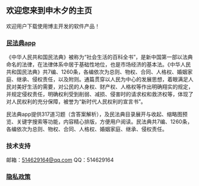 ﻿## 欢迎您来到申木夕的主页

欢迎用户下载使用博主开发的软件产品！

### [民法典app](https://apps.apple.com/cn/app/%E6%B0%91%E6%B3%95%E5%85%B8-%E7%A4%BE%E4%BC%9A%E7%94%9F%E6%B4%BB%E7%9A%84%E7%99%BE%E7%A7%91%E5%85%A8%E4%B9%A6/id1551752560)

《中华人民共和国民法典》被称为“社会生活的百科全书”，是新中国第一部以法典命名的法律，在法律体系中居于基础性地位，也是市场经济的基本法。《中华人民共和国民法典》共7编、1260条，各编依次为总则、物权、合同、人格权、婚姻家庭、继承、侵权责任，以及附则。通篇贯穿以人民为中心的发展思想，着眼满足人民对美好生活的需要，对公民的人身权、财产权、人格权等作出明确翔实的规定，并规定侵权责任，明确权利受到削弱、减损、侵害时的请求权和救济权等，体现了对人民权利的充分保障，被誉为“新时代人民权利的宣言书”。

民法典app提供317道习题（含答案解析），及民法典目录展开与收起、缩略图预览、关键字搜索等功能，内容精心排版，方便用户阅读。民法典共7编、1260条，各编依次为总则、物权、合同、人格权、婚姻家庭、继承、侵权责任。


### 技术支持

邮箱：514629164@qq.com
QQ：514629164

### [隐私政策](https://shenmuxi.github.io/privacy.md)
